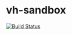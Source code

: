 # vh-sandbox

[![Build Status](https://travis-ci.org/AdamCarroll/vh-sandbox.svg?branch=sonarqube)](https://travis-ci.org/AdamCarroll/vh-sandbox)
